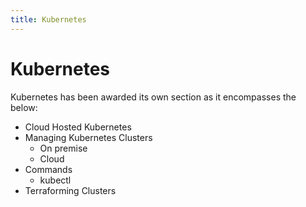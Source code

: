 ```yaml
---
title: Kubernetes
---
```


# Kubernetes

Kubernetes has been awarded its own section as it encompasses the below:

* Cloud Hosted Kubernetes
* Managing Kubernetes Clusters
  * On premise
  * Cloud
* Commands
  * kubectl
* Terraforming Clusters
